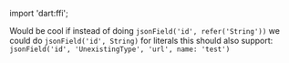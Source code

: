 import 'dart:ffi';

Would be cool if instead of doing
`jsonField('id', refer('String'))` we could do `jsonField('id', String)` for literals
this should also support: 
`jsonField('id', 'UnexistingType', 'url', name: 'test')`